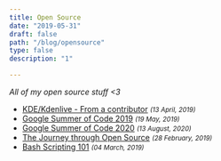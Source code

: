 ```yaml
---
title: Open Source
date: "2019-05-31"
draft: false
path: "/blog/opensource"
type: false
description: "1"

---
```


*All of my open source stuff <3*

- [KDE/Kdenlive - From a contributor](/blog/cook-dal) <small> *(13 April, 2019)* </small>
- [Google Summer of Code 2019](/blog/gsoc-19) <small> *(19 May, 2019)* </small>
- [Google Summer of Code 2020](/blog/gsoc-20) <small> *(13 August, 2020)* </small>
- [The Journey through Open Source](/blog/desert) <small> *(28 February, 2019)* </small>
- [Bash Scripting 101](/blog/bash) <small> *(04 March, 2019)* </small>